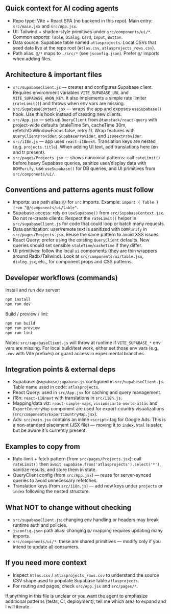 ## Quick context for AI coding agents

- Repo type: Vite + React SPA (no backend in this repo). Main entry: `src/main.jsx` and `src/App.jsx`.
- UI: Tailwind + shadcn-style primitives under `src/components/ui/*`. Common exports: `Table`, `Dialog`, `Card`, `Input`, `Button`.
- Data source: Supabase table named `atlasprojects`. Local CSVs that seed data live at the repo root (`Atlas.csv`, `atlasprojects_rows.csv`).
- Path alias: `@/*` maps to `./src/*` (see `jsconfig.json`). Prefer `@/` imports when adding files.

## Architecture & important files

- `src/supabaseClient.js` — creates and configures Supabase client. Requires environment variables `VITE_SUPABASE_URL` and `VITE_SUPABASE_ANON_KEY`. It also implements a simple rate limiter (`rateLimit()`) and throws when env vars are missing.
- `src/SupabaseContext.jsx` — wraps the app and exposes `useSupabase()` hook. Use this hook instead of creating new clients.
- `src/App.jsx` — sets up `QueryClient` from `@tanstack/react-query` with project-wide defaults (staleTime 5m, cacheTime 30m, refetchOnWindowFocus:false, retry:1). Wrap features with `QueryClientProvider`, `SupabaseProvider`, and `I18nextProvider`.
- `src/i18n.js` — app uses `react-i18next`. Translation keys are nested (e.g. `projects.title`). When adding UI text, add translations here (en and tr present).
- `src/pages/Projects.jsx` — shows canonical patterns: call `rateLimit()` before heavy Supabase queries, sanitize user/display data with `DOMPurify`, use `useSupabase()` for DB queries, and UI primitives from `src/components/ui/`.

## Conventions and patterns agents must follow

- Imports: use path alias `@/` for `src` imports. Example: `import { Table } from "@/components/ui/table"`.
- Supabase access: rely on `useSupabase()` from `src/SupabaseContext.jsx`. Do not re-create clients. Respect the `rateLimit()` helper in `src/supabaseClient.js` for code that could loop or batch many requests.
- Data sanitization: user/remote text is sanitized with `DOMPurify` in `src/pages/Projects.jsx`. Reuse the same pattern to avoid XSS issues.
- React Query: prefer using the existing `QueryClient` defaults. New queries should set sensible `staleTime`/`cacheTime` if they differ.
- UI primitives: follow the local `ui` components (they are thin wrappers around Radix/Tailwind). Look at `src/components/ui/table.jsx`, `dialog.jsx`, etc., for component props and CSS patterns.

## Developer workflows (commands)

Install and run dev server:
```powershell
npm install
npm run dev
```

Build / preview / lint:
```powershell
npm run build
npm run preview
npm run lint
```

Notes: `src/supabaseClient.js` will throw at runtime if `VITE_SUPABASE_*` env vars are missing. For local build/test work, either set those env vars (e.g. `.env` with Vite prefixes) or guard access in experimental branches.

## Integration points & external deps

- Supabase: `@supabase/supabase-js` configured in `src/supabaseClient.js`. Table name used in code: `atlasprojects`.
- React Query: used in `src/App.jsx` for caching and query management.
- i18n: `react-i18next` with translations in `src/i18n.js`.
- Mapping/data viz: `react-simple-maps`, `visionscarto-world-atlas` and `ExportCountryMap` component are used for export-country visualizations (`src/components/ExportCountryMap.jsx`).
- Ads: `src/main.jsx` contains an inline `<script>` tag for Google Ads. This is a non-standard placement (JSX file) — moving it to `index.html` is safer, but be aware it's currently present.

## Examples to copy from

- Rate-limit + fetch pattern (from `src/pages/Projects.jsx`): call `rateLimit()` then `await supabase.from('atlasprojects').select('*')`, sanitize results, and store them in state.
- QueryClient config (from `src/App.jsx`) — reuse for server-synced queries to avoid unnecessary refetches.
- Translation keys (from `src/i18n.js`) — add new keys under `projects` or `index` following the nested structure.

## What NOT to change without checking

- `src/supabaseClient.js`: changing env handling or headers may break runtime auth and policies.
- `jsconfig.json` path alias: changing `@/` mapping requires updating many imports.
- `src/components/ui/*`: these are shared primitives — modify only if you intend to update all consumers.

## If you need more context

- Inspect `Atlas.csv` / `atlasprojects_rows.csv` to understand the source CSV shape used to populate Supabase table `atlasprojects`.
- For routing and pages, check `src/App.jsx` and `src/pages/*`.

If anything in this file is unclear or you want the agent to emphasize additional patterns (tests, CI, deployment), tell me which area to expand and I will iterate.
